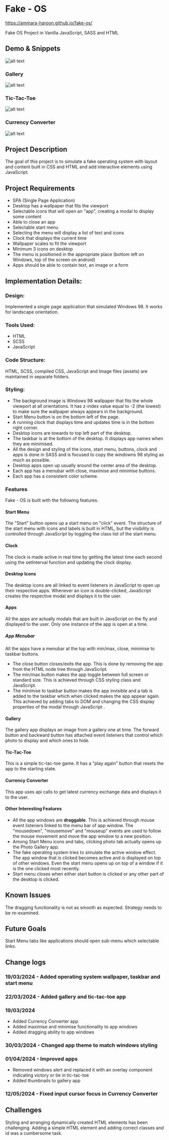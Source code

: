 # Fake - OS
https://ammara-haroon.github.io/fake-os/

Fake OS Project in Vanilla JavaScript, SASS and HTML

## Demo & Snippets
![alt text](image.png)
### Gallery
![alt text](image-1.png)
### Tic-Tac-Toe
![alt text](image-2.png)
### Currency Converter
![alt text](image-3.png)

## Project Description

The goal of this project is to simulate a fake operating system with layout and content built in CSS and HTML and add interactive elements using JavaScript.

## Project Requirements

- SPA (Single Page Application)
- Desktop has a wallpaper that fits the viewport
- Selectable icons
  that will open an "app", creating a modal to display some content
- Able to close an app
- Selectable start menu
- Selecting the menu will display a list of text and icons
- Clock that displays the current time
- Wallpaper scales to fit the viewport
- Minimum 3 icons on desktop
- The menu is positioned in the appropriate place (bottom left on Windows, top of the screen on android)
- Apps should be able to contain text, an image or a form

## Implementation Details:

### Design:

Implemented a single page application that simulated Windows 98. It works for landscape orientation.

### Tools Used:

- HTML
- SCSS
- JavaScript

### Code Structure:

HTML, SCSS, compiled CSS, JavaScript and Image files (assets) are maintained in separate folders.

### Styling:

- The background image is Windows 98 wallpaper that fits the whole viewport at all orientations. It has z-index value equal to -2 (the lowest) to make sure the wallpaper always appears in the background.
- Start Menu button is on the bottom left of the page.
- A running clock that displays time and updates time is in the bottom right corner.
- Desktop icons are towards to top left part of the desktop.
- The taskbar is at the bottom of the desktop. It displays app names when they are minimised.
- All the design and styling of the icons, start menu, buttons, clock and apps is done in SASS and is focused to copy the windowns 98 styling as much as possible.
- Desktop apps open up usually around the center area of the desktop.
- Each app has a menubar with close, maximise and minimise buttons.
- Each app has a consistent color scheme.

### Features

Fake - OS is built with the following features.

#### Start Menu

The "Start" button opens up a start menu on "click" event. The structure of the start menu with icons and labels is built in HTML, but the visibility is controlled through JavaScript by toggling the class list of the start menu.

#### Clock

The clock is made active in real time by getting the latest time each second using the setInterval function and updating the clock display.

#### Desktop Icons

The desktop icons are all linked to event listeners in JavaScript to open up their respective apps. Whenever an icon is double-clicked, JavaScript creates the respective modal and displays it to the user.

#### Apps

All the apps are actually modals that are built in JavaScript on the fly and displayed to the user. Only one instance of the app is open at a time.

##### App Menubar

All the apps have a menubar at the top with min/max, close, minimise to taskbar buttons.

- The close button closes/exits the app. This is done by removing the app from the HTML node tree through JavaScript.
- The min/max button makes the app toggle between full screen or standard size. This is achieved through CSS styling class and JavaScript.
- The minimise to taskbar button makes the app invisible and a tab is added to the taskbar which when clicked makes the app appear again. This achieved by adding tabs to DOM and changing the CSS display properties of the modal through JavaScript .

#### Gallery

The gallery app displays an image from a gallery one at time. The forward button and backward button has attached event listeners that control which photo to display and which ones to hide.

#### Tic-Tac-Toe

This is a simple tic-tac-toe game. It has a "play again" button that resets the app to the starting state.

#### Currency Converter

This app uses api calls to get latest currency exchange data and displays it to the user.

#### Other Interesting Features

- All the app windows are **draggable**. This is achieved through mouse event listeners linked to the menu bar of app window. The "mousedown", "mousemove" and "mouseup" events are used to follow the mouse movement and move the app window to a new position.
- Among Start Menu icons and tabs, clicking photo tab actually opens up the Photo Gallery app.
- The fake operating system tries to simulate the active window effect. The app window that is clicked becomes active and is displayed on top of other windows. Even the start menu opens up on top of a window if it is the one clicked most recently.
- Start menu closes when either start button is clicked or any other part of the desktop is clicked.

## Known Issues
The dragging functionality is not as smooth as expected. Strategy needs to be re-examined.

## Future Goals
Start Menu tabs like applications should open sub-menu which selectable links.

## Change logs

### 19/03/2024 - Added operating system wallpaper, taskbar and start menu

### 22/03/2024 - Added gallery and tic-tac-toe app

### 19/03/2024 
- Added Currency Converter app
- Added maximise and minimise functionality to app windows
- Added dragging ability to app windows

### 30/03/2024 - Changed app theme to match windows styling

### 01/04/2024 - Improved apps
- Removed windows alert and replaced it with an overlay component indicating victory or tie in tic-tac-toe
- Added thumbnails to gallery app

### 12/05/2024 - Fixed input cursor focus in Currency Converter

## Challenges
Styling and arranging dynamically created HTML elements has been challenging. Adding a simple HTML element and adding correct classes and id was a cumbersome task.
